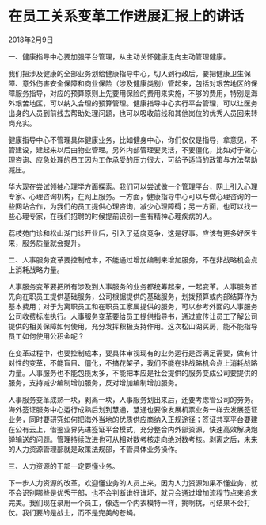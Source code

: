 # 在员工关系变革工作进展汇报上的讲话

2018年2月9日

一、健康指导中心要加强平台管理，从主动关怀健康走向主动管理健康。

我们把涉及健康的全部业务划给健康指导中心，切入到行政后，要把健康卫生保障、意外伤害安全保障和商业保险（涉及健康类别）管起来，包括对艰苦地区的保障服务指导，对应的预算原则上先要用保险的费用来实施，不够的费用，特别是海外艰苦地区，可以纳入合理的预算管理。健康指导中心实行平台管理，可以让医务出身的人员到前线去帮助处理问题，也可以吸收前线和其他岗位的优秀人员回来转岗充实。

健康指导中心不管理具体健康业务，比如健身中心，你们仅仅是指导，拿意见，不管建设，建起来以后由物业管理。另外内部管理要灵活，不要僵化，比如对于做心理咨询、应急处理的员工因为工作承受的压力很大，可给予适当的政策与方法帮助减压。

华大现在尝试领袖心理学方面探索。我们可以尝试做一个管理平台，网上引入心理专家、心理咨询机构，在网上服务。一方面，健康指导中心可以与做心理咨询的一些网站合作，为我们的员工提供心理咨询，减少心理障碍；另一方面，也可以找一些心理专家，在我们招聘的时候提前识别一些有精神心理疾病的人。

荔枝苑门诊和松山湖门诊开业后，引入了适度竞争，这是好事。应该有更多好医生来，服务质量就会提升。

二、人事服务变革要控制成本，不能通过增加编制来增加服务，不在非战略机会点上消耗战略力量。

人事服务变革要把所有涉及到人事服务的业务都统筹起来，一起变革。人事服务首先向在职员工提供基础服务，公司根据提供的基础服务，划拨预算或内部结算作为基本费用；对于为离职员工和在职员工家属提供的服务，可以参考外面的人事服务公司收费标准执行。人事服务变革要给员工提供指导书，通过宣传让员工了解公司提供的相关保障如何使用，充分发挥积极支持作用。这次松山湖买房，能不能指导员工如何使用公积金呢？

在变革过程中，也要控制成本，要具体审视现有的业务运行是否满足需要，做有针对性的变革，不能盲目、僵化，不搞花架子，我们不能在非战略机会点上消耗战略力量。人事服务也不能包揽太多，不能把本应是社会提供的服务变成公司要提供的服务，支持减少编制增加服务，反对增加编制增加服务。

人事服务变革成熟一块，剥离一块，人事服务划出来后，还要考虑管公司的劳务。海外签证服务中心运行成熟后划到慧通，慧通也要像发展机票业务一样去发展签证业务，同时要研究如何把海外当地的优质供应商纳入正规途径；签证共享平台要建在公有云上，借鉴业界先进签证平台模式，充分整合内外部资源，快速高效解决炮弹输送的问题。管理持续改进也可从相对数考核走向绝对数考核。剥离之后，未来的人力资源管理部就是政策法规部，不管具体业务操作。

三、人力资源的干部一定要懂业务。

下一步人力资源的改革，欢迎懂业务的人员上来，因为人力资源如果不懂业务，就不会识别哪些是优秀干部，也不会判断谁好谁坏，就只会通过增加流程节点来追求完美。我们现在录用一个员工，像选一个内衣模特一样，挑啊挑，可结果不会打仗。我们要的是战士，而不是完美的苍蝇。

